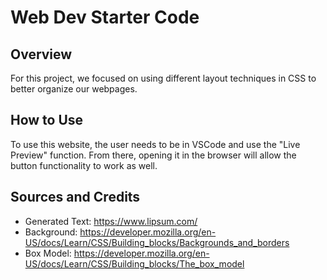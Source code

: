 # Web Dev Starter Code

## Overview

For this project, we focused on using different layout techniques in CSS to better organize our webpages.

## How to Use
To use this website, the user needs to be in VSCode and use the "Live Preview" function. From there, opening it in the browser will allow the button 
functionality to work as well.

## Sources and Credits

- Generated Text: https://www.lipsum.com/
- Background: https://developer.mozilla.org/en-US/docs/Learn/CSS/Building_blocks/Backgrounds_and_borders
- Box Model: https://developer.mozilla.org/en-US/docs/Learn/CSS/Building_blocks/The_box_model

